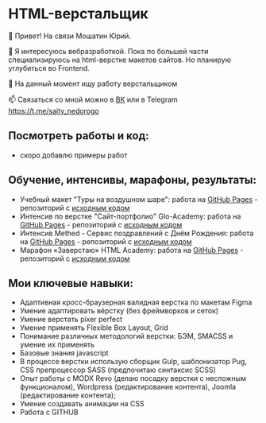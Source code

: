 # HTML-верстальщик

👋 Привет! На связи Мошатин Юрий.

🌱 Я интересуюсь вебразработкой. Пока по большей части специализируюсь на html-верстке макетов сайтов. Но планирую углубиться во Frontend.

👀 На данный момент ищу работу верстальщиком

📫 Связаться со мной можно в [ВК](https://vk.com/moshatin) или в Telegram https://t.me/saity_nedorogo

## Посмотреть работы и код:

- скоро добавлю примеры работ

## Обучение, интенсивы, марафоны, результаты:

- Учебный макет "Туры на воздушном шаре": работа на [GitHub Pages](https://web-bombaster.github.io/Balloon-Tours/dist/) - репозиторий с [исходным кодом](https://github.com/web-bombaster/Glo-Academy-Developer-Portfolio)
- Интенсив по верстке "Сайт-портфолио" Glo-Academy: работа на [GitHub Pages](https://web-bombaster.github.io/Glo-Academy-Developer-Portfolio/) - репозиторий с [исходным кодом](https://github.com/web-bombaster/Glo-Academy-Developer-Portfolio)
- Интенсив Methed - Сервис поздравлений с Днём Рождения: работа на [GitHub Pages](https://web-bombaster.github.io/Methed-Happy-Birthday/) - репозиторий с [исходным кодом](https://github.com/web-bombaster/Methed-Happy-Birthday)
- Марафон «Заверстаю» HTML Academy: работа на [GitHub Pages](https://web-bombaster.github.io/zaverstayu/) - репозиторий с [исходным кодом](https://github.com/web-bombaster/zaverstayu)

## Мои ключевые навыки:
- Адаптивная кросс-браузерная валидная верстка по макетам Figma
- Умение адаптировать вёрстку (без фреймворков и сеток)
- Умение верстать pixer perfect
- Умение применять Flexible Box Layout, Grid
- Понимание различных методологий верстки: БЭМ, SMACSS и умение их применять
- Базовые знания javascript
- В процессе верстки использую сборщик Gulp, шаблонизатор Pug, CSS препроцессор SASS (предпочитаю синтаксис SCSS)
- Опыт работы с MODX Revo (делаю посадку верстки с несложным функционалом), Wordpress (редактирование контента), Joomla (редактирование контента);
- Умение создавать анимации на CSS
- Работа с GITHUB

<!---
web-bombaster/web-bombaster is a ✨ special ✨ repository because its `README.md` (this file) appears on your GitHub profile.
You can click the Preview link to take a look at your changes.
--->
